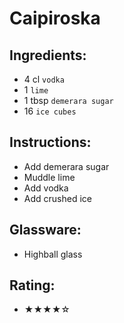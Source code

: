 # Caipiroska

## Ingredients:
- 4 cl `vodka`
- 1 `lime`
- 1 tbsp `demerara sugar`
- 16 `ice cubes`

## Instructions:
- Add demerara sugar
- Muddle lime
- Add vodka
- Add crushed ice

## Glassware:
- Highball glass

## Rating:
- ★★★★☆